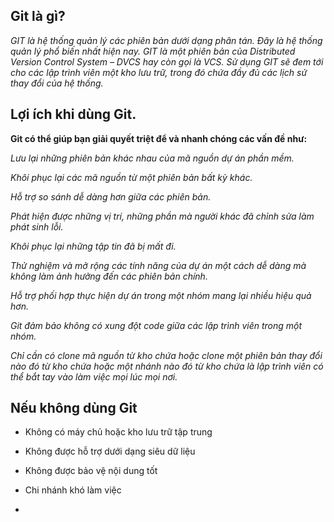 ## Git là gì?

   *GIT là hệ thống quản lý các phiên bản dưới dạng phân tán. Đây là hệ thống quản lý phổ biến nhất hiện nay. GIT là một phiên bản của Distributed Version Control System – DVCS hay còn gọi là VCS. Sử dụng GIT sẽ đem tới cho các lập trình viên một kho lưu trữ, trong đó chứa đầy đủ các lịch sử thay đổi của hệ thống.*

   ## Lợi ích khi dùng Git.
   **Git có thể giúp bạn giải quyết triệt để và nhanh chóng các vấn đề như:** 

*Lưu lại những phiên bản khác nhau của mã nguồn dự án phần mềm.*

*Khôi phục lại các mã nguồn từ một phiên bản bất kỳ khác.*

*Hỗ trợ so sánh dễ dàng hơn giữa các phiên bản.*

*Phát hiện được những vị trí, những phần mà người khác đã chỉnh sửa làm phát sinh lỗi.* 

*Khôi phục lại những tập tin đã bị mất đi.*

*Thử nghiệm và mở rộng các tính năng của dự án một cách dễ dàng mà không làm ảnh hưởng đến các phiên bản chính.*

*Hỗ trợ phối hợp thực hiện dự án trong một nhóm mang lại nhiều hiệu quả hơn.*

*Git đảm bảo không có xung đột code giữa các lập trình viên trong một nhóm.*

*Chỉ cần có clone mã nguồn từ kho chứa hoặc clone một phiên bản thay đổi nào đó từ kho chứa hoặc một nhánh nào đó từ kho chứa là lập trình viên có thể bắt tay vào làm việc mọi lúc mọi nơi.*

## Nếu không dùng Git

- Không có máy chủ hoặc kho lưu trữ tập trung

- Không được hỗ trợ dưới dạng siêu dữ liệu

- Không được bảo vệ nội dung tốt

- Chi nhánh khó làm việc

-



